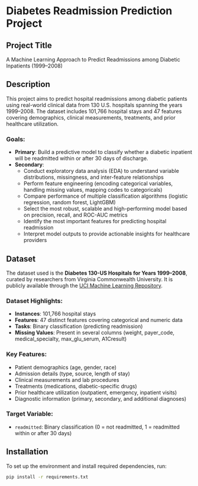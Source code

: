 # Diabetes Readmission Prediction Project

## Project Title
A Machine Learning Approach to Predict Readmissions among Diabetic Inpatients (1999–2008)

## Description
This project aims to predict hospital readmissions among diabetic patients using real-world clinical data from 130 U.S. hospitals spanning the years 1999–2008. The dataset includes 101,766 hospital stays and 47 features covering demographics, clinical measurements, treatments, and prior healthcare utilization.

### Goals:
- **Primary**: Build a predictive model to classify whether a diabetic inpatient will be readmitted within or after 30 days of discharge.
- **Secondary**: 
  - Conduct exploratory data analysis (EDA) to understand variable distributions, missingness, and inter-feature relationships
  - Perform feature engineering (encoding categorical variables, handling missing values, mapping codes to categoricals)
  - Compare performance of multiple classification algorithms (logistic regression, random forest, LightGBM)
  - Select the most robust, scalable and high-performing model based on precision, recall, and ROC-AUC metrics
  - Identify the most important features for predicting hospital readmission
  - Interpret model outputs to provide actionable insights for healthcare providers

## Dataset
The dataset used is the **Diabetes 130-US Hospitals for Years 1999–2008**, curated by researchers from Virginia Commonwealth University. It is publicly available through the [UCI Machine Learning Repository](https://archive.ics.uci.edu/dataset/296/diabetes+130-us+hospitals+for+years+1999-2008).

### Dataset Highlights:
- **Instances**: 101,766 hospital stays
- **Features**: 47 distinct features covering categorical and numeric data
- **Tasks**: Binary classification (predicting readmission)
- **Missing Values**: Present in several columns (weight, payer_code, medical_specialty, max_glu_serum, A1Cresult)

### Key Features:
- Patient demographics (age, gender, race)
- Admission details (type, source, length of stay)
- Clinical measurements and lab procedures
- Treatments (medications, diabetic-specific drugs)
- Prior healthcare utilization (outpatient, emergency, inpatient visits)
- Diagnostic information (primary, secondary, and additional diagnoses)

### Target Variable:
- `readmitted`: Binary classification (0 = not readmitted, 1 = readmitted within or after 30 days)

## Installation
To set up the environment and install required dependencies, run:

```bash
pip install -r requirements.txt
